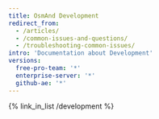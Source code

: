```yaml
---
title: OsmAnd Development
redirect_from:
  - /articles/
  - /common-issues-and-questions/
  - /troubleshooting-common-issues/
intro: 'Documentation about Development'
versions:
  free-pro-team: '*'
  enterprise-server: '*'
  github-ae: '*'
---
```


{% link_in_list /development %}

